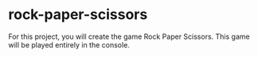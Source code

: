 # rock-paper-scissors

For this project, you will create the game Rock Paper Scissors. This game will be played entirely in the console.